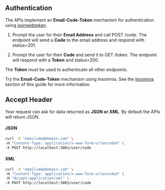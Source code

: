## Authentication

The APIs implement an **Email-Code-Token** mechanism for authentication using [jsonwebtoken](https://www.npmjs.com/package/jsonwebtoken).

1. Prompt the user for their **Email Address** and call POST /code. The endpoint will send a **Code** to the email address and respond with status=201.

1. Prompt the user for their **Code** and send it to GET /token. The endpoint will respond with a **Token** and status=200.

The **Token** must be used to authenticate all other endpoints.

Try the **Email-Code-Token** mechanism using Insomnia. See the [Insomnia](./GettingStarted/main.md#insomnia) section of this guide for more information.

## Accept Header

Your request can ask for data returned as **JSON or XML**. By default the APIs will return JSON.

<!-- tabs:start -->

#### **JSON**

```bash
curl -d "email=me@domain.com" \
-H "Content-Type: application/x-www-form-urlencoded" \
-X POST http://localhost:3001/user/code
```

#### **XML**

```bash
curl -d "email=me@domain.com" \
-H "Content-Type: application/x-www-form-urlencoded" \
-H "Accept:application/xml" \
-X POST http://localhost:3001/user/code 
```

<!-- tabs:end -->

